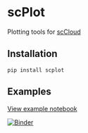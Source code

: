 # scPlot

Plotting tools for [scCloud](https://sccloud.readthedocs.io/en/latest/)


## Installation
`pip install scplot`

## Examples
[View example notebook](https://nbviewer.jupyter.org/github/klarman-cell-observatory/scPlot/blob/master/notebooks/scplot.ipynb)

[![Binder](https://mybinder.org/badge_logo.svg)](https://mybinder.org/v2/gh/klarman-cell-observatory/scPlot/master)

